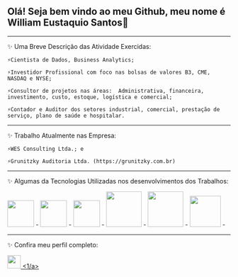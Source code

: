 ## Olá! Seja bem vindo ao meu Github, meu nome é William Eustaquio Santos👋
_______________________________________________________________________________________________________________________________________________________________________________________________________________________________________________________________________________________________

✨ Uma Breve Descrição das Atividade Exercidas:

    ⚡Cientista de Dados, Business Analytics; 
   
    ⚡Investidor Profissional com foco nas bolsas de valores B3, CME, NASDAQ e NYSE; 
   
    ⚡Consultor de projetos nas áreas:  Administrativa, financeira, investimento, custo, estoque, logística e comercial;  
   
    ⚡Contador e Auditor dos setores industrial, comercial, prestação de serviço, plano de saúde e hospitalar.
_______________________________________________________________________________________________________________________________________________________________________________________________________________________________________________________________________________________________

✨ Trabalho Atualmente nas Empresa: 

    ⚡WES Consulting Ltda.; e
   
    ⚡Grunitzky Auditoria Ltda. (https://grunitzky.com.br)
_______________________________________________________________________________________________________________________________________________________________________________________________________________________________________________________________________________________________

✨ Algumas da Tecnologias Utilizadas nos desenvolvimentos dos Trabalhos: 

<div style="display: inline">
   <img widt='60' height='60' src="https://cdn.jsdelivr.net/gh/devicons/devicon/icons/python/python-original-wordmark.svg" />  -  
   <img widt='60' height='60' src="https://cdn.jsdelivr.net/gh/devicons/devicon/icons/pandas/pandas-original-wordmark.svg" />  -  
   <img widt='60' height='60' src="https://cdn.jsdelivr.net/gh/devicons/devicon/icons/jupyter/jupyter-original-wordmark.svg" />  -  
   <img widt='50' height='80' src="https://cdn.jsdelivr.net/gh/devicons/devicon/icons/anaconda/anaconda-original-wordmark.svg" /> - 
   <img widt='80' height='80' src="https://cdn.jsdelivr.net/gh/devicons/devicon/icons/mysql/mysql-original-wordmark.svg" /> - 
   <img widt='100' height='70' src="https://cdn.jsdelivr.net/gh/devicons/devicon/icons/filezilla/filezilla-plain-wordmark.svg" /> - 
</div>
          
_______________________________________________________________________________________________________________________________________________________________________________________________________________________________________________________________________________________________

✨ Confira meu perfil completo:           

<a href = "www.linkedin.com/in/william-eustaquio-santos-0a106a117">
<img widt='30' height='30' src="https://img.shields.io/badge/linkedin-%230077B5.svg?style=for-the-badge&logo=linkedin&logoColor=white" />  
<1/a>






 


